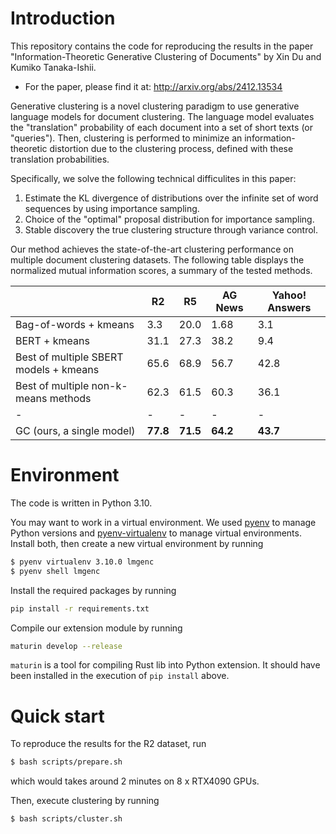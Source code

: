 # Introduction

This repository contains the code for reproducing the results in the paper
"Information-Theoretic Generative Clustering of Documents" by Xin Du and Kumiko Tanaka-Ishii.

- For the paper, please find it at: http://arxiv.org/abs/2412.13534

Generative clustering is a novel clustering paradigm to use generative language
models for document clustering. The language model evaluates the "translation"
probability of each document into a set of short texts (or "queries").
Then, clustering is performed to minimize an information-theoretic distortion
due to the clustering process, defined with these translation probabilities.

Specifically, we solve the following technical difficulites in this paper:
1. Estimate the KL divergence of distributions over the infinite set of word sequences by using importance sampling.
2. Choice of the "optimal" proposal distribution for importance sampling.
3. Stable discovery the true clustering structure through variance control.

Our method achieves the state-of-the-art clustering performance on multiple document clustering datasets.
The following table displays the normalized mutual information scores, a summary of the tested methods.

| | R2 | R5 | AG News | Yahoo! Answers |
|-|-|-|-|-|
| Bag-of-words + kmeans | 3.3 | 20.0 | 1.68 | 3.1 | 
| BERT + kmeans | 31.1 | 27.3 | 38.2 | 9.4 |
| Best of multiple SBERT models + kmeans | 65.6 | 68.9 | 56.7 | 42.8 |
| Best of multiple non-k-means methods | 62.3 | 61.5 | 60.3 | 36.1 |
|-|-|-|-|-|
| GC (ours, a single model) | **77.8** | **71.5** | **64.2** | **43.7** | 


# Environment

The code is written in Python 3.10.

You may want to work in a virtual environment. We used [pyenv](https://github.com/pyenv/pyenv) to manage Python versions and [pyenv-virtualenv](https://github.com/pyenv/pyenv-virtualenv) to manage virtual environments. Install both, then create a new virtual environment by running
```bash
$ pyenv virtualenv 3.10.0 lmgenc
$ pyenv shell lmgenc
```

Install the required packages by running
```bash
pip install -r requirements.txt
```

Compile our extension module by running
```bash
maturin develop --release
```
`maturin` is a tool for compiling Rust lib into Python extension.
It should have been installed in the execution of `pip install` above.


# Quick start

To reproduce the results for the R2 dataset, run
```bash
$ bash scripts/prepare.sh
```
which would takes around 2 minutes on 8 x RTX4090 GPUs.

Then, execute clustering by running
```bash
$ bash scripts/cluster.sh
```

